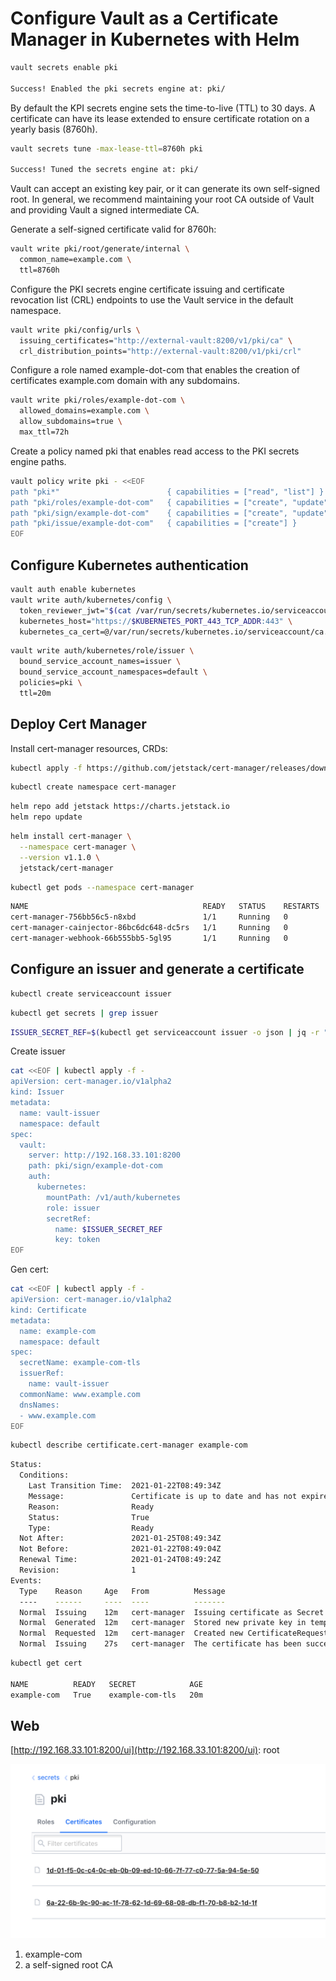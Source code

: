 # Configure Vault as a Certificate Manager in Kubernetes with Helm

```bash
vault secrets enable pki

Success! Enabled the pki secrets engine at: pki/
```

By default the KPI secrets engine sets the time-to-live (TTL) to 30 days. A certificate can have its lease extended to ensure certificate rotation on a yearly basis (8760h).

```bash
vault secrets tune -max-lease-ttl=8760h pki

Success! Tuned the secrets engine at: pki/
```

Vault can accept an existing key pair, or it can generate its own self-signed root. In general, we recommend maintaining your root CA outside of Vault and providing Vault a signed intermediate CA.

Generate a self-signed certificate valid for 8760h:

```bash
vault write pki/root/generate/internal \
  common_name=example.com \
  ttl=8760h
```

Configure the PKI secrets engine certificate issuing and certificate revocation list (CRL) endpoints to use the Vault service in the default namespace.

```bash
vault write pki/config/urls \
  issuing_certificates="http://external-vault:8200/v1/pki/ca" \
  crl_distribution_points="http://external-vault:8200/v1/pki/crl"
```

Configure a role named example-dot-com that enables the creation of certificates example.com domain with any subdomains.

```bash
vault write pki/roles/example-dot-com \
  allowed_domains=example.com \
  allow_subdomains=true \
  max_ttl=72h
```

Create a policy named pki that enables read access to the PKI secrets engine paths.

```bash
vault policy write pki - <<EOF
path "pki*"                        { capabilities = ["read", "list"] }
path "pki/roles/example-dot-com"   { capabilities = ["create", "update"] }
path "pki/sign/example-dot-com"    { capabilities = ["create", "update"] }
path "pki/issue/example-dot-com"   { capabilities = ["create"] }
EOF
```

## Configure Kubernetes authentication

```bash
vault auth enable kubernetes
vault write auth/kubernetes/config \
  token_reviewer_jwt="$(cat /var/run/secrets/kubernetes.io/serviceaccount/token)" \
  kubernetes_host="https://$KUBERNETES_PORT_443_TCP_ADDR:443" \
  kubernetes_ca_cert=@/var/run/secrets/kubernetes.io/serviceaccount/ca.crt
```

```bash
vault write auth/kubernetes/role/issuer \
  bound_service_account_names=issuer \
  bound_service_account_namespaces=default \
  policies=pki \
  ttl=20m
```

## Deploy Cert Manager

Install cert-manager resources, CRDs:

```bash
kubectl apply -f https://github.com/jetstack/cert-manager/releases/download/v1.1.0/cert-manager.crds.yaml
```

```bash
kubectl create namespace cert-manager
```

```bash
helm repo add jetstack https://charts.jetstack.io
helm repo update
```

```bash
helm install cert-manager \
  --namespace cert-manager \
  --version v1.1.0 \
  jetstack/cert-manager
```

```bash
kubectl get pods --namespace cert-manager
```

```bash
NAME                                       READY   STATUS    RESTARTS   AGE
cert-manager-756bb56c5-n8xbd               1/1     Running   0          18s
cert-manager-cainjector-86bc6dc648-dc5rs   1/1     Running   0          18s
cert-manager-webhook-66b555bb5-5gl95       1/1     Running   0          18s
```

## Configure an issuer and generate a certificate

```bash
kubectl create serviceaccount issuer
```

```bash
kubectl get secrets | grep issuer
```

```bash
ISSUER_SECRET_REF=$(kubectl get serviceaccount issuer -o json | jq -r ".secrets[].name")
```

Create issuer

```bash
cat <<EOF | kubectl apply -f -
apiVersion: cert-manager.io/v1alpha2
kind: Issuer
metadata:
  name: vault-issuer
  namespace: default
spec:
  vault:
    server: http://192.168.33.101:8200
    path: pki/sign/example-dot-com
    auth:
      kubernetes:
        mountPath: /v1/auth/kubernetes
        role: issuer
        secretRef:
          name: $ISSUER_SECRET_REF
          key: token
EOF
```

Gen cert:

```bash
cat <<EOF | kubectl apply -f -
apiVersion: cert-manager.io/v1alpha2
kind: Certificate
metadata:
  name: example-com
  namespace: default
spec:
  secretName: example-com-tls
  issuerRef:
    name: vault-issuer
  commonName: www.example.com
  dnsNames:
  - www.example.com
EOF
```

```bash
kubectl describe certificate.cert-manager example-com
```

```bash
Status:
  Conditions:
    Last Transition Time:  2021-01-22T08:49:34Z
    Message:               Certificate is up to date and has not expired
    Reason:                Ready
    Status:                True
    Type:                  Ready
  Not After:               2021-01-25T08:49:34Z
  Not Before:              2021-01-22T08:49:04Z
  Renewal Time:            2021-01-24T08:49:24Z
  Revision:                1
Events:
  Type    Reason     Age   From          Message
  ----    ------     ----  ----          -------
  Normal  Issuing    12m   cert-manager  Issuing certificate as Secret does not exist
  Normal  Generated  12m   cert-manager  Stored new private key in temporary Secret resource "example-com-hwtkm"
  Normal  Requested  12m   cert-manager  Created new CertificateRequest resource "example-com-r6rx5"
  Normal  Issuing    27s   cert-manager  The certificate has been successfully issued
```

```bash
kubectl get cert

NAME          READY   SECRET            AGE
example-com   True    example-com-tls   20m
```

## Web

[http://192.168.33.101:8200/ui](http://192.168.33.101:8200/ui): root

![](pki.png)

1. example-com
1. a self-signed root CA
